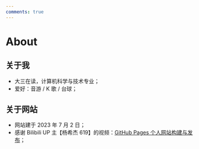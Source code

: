 ```yaml
---
comments: true
---
```


# About

## 关于我

- 大三在读，计算机科学与技术专业；
- 爱好：音游 / K 歌 / 台球；

## 关于网站

- 网站建于 2023 年 7 月 2 日；
- 感谢 Bilibili UP 主【杨希杰 619】的视频：[GitHub Pages 个人网站构建与发布](https://www.bilibili.com/video/BV1hL4y1w72r)；